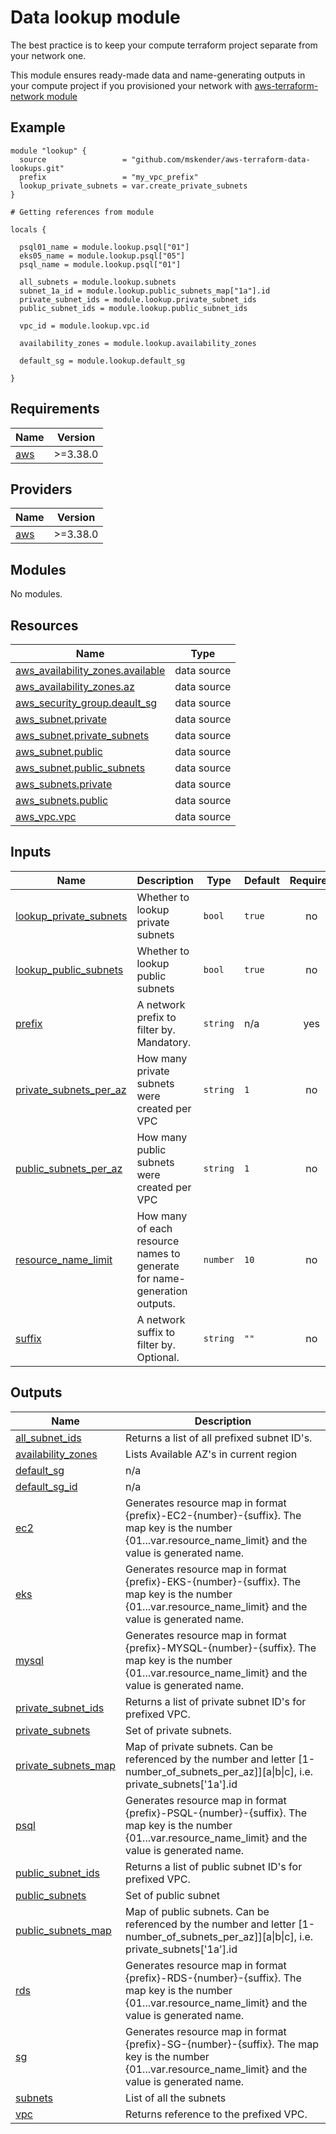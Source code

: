 # Data lookup module

The best practice is to keep your compute terraform project separate from your network one.

This module ensures ready-made data and name-generating outputs in your compute project if you provisioned your network with [aws-terraform-network module](https://github.com/mskender/aws-terraform-network)

## Example

```
module "lookup" {
  source                 = "github.com/mskender/aws-terraform-data-lookups.git"
  prefix                 = "my_vpc_prefix"
  lookup_private_subnets = var.create_private_subnets
}

# Getting references from module

locals {

  psql01_name = module.lookup.psql["01"]
  eks05_name = module.lookup.psql["05"]
  psql_name = module.lookup.psql["01"]
   
  all_subnets = module.lookup.subnets
  subnet_1a_id = module.lookup.public_subnets_map["1a"].id
  private_subnet_ids = module.lookup.private_subnet_ids
  public_subnet_ids = module.lookup.public_subnet_ids

  vpc_id = module.lookup.vpc.id

  availability_zones = module.lookup.availability_zones

  default_sg = module.lookup.default_sg

}

```

## Requirements

| Name | Version |
|------|---------|
| <a name="requirement_aws"></a> [aws](#requirement\_aws) | >=3.38.0 |

## Providers

| Name | Version |
|------|---------|
| <a name="provider_aws"></a> [aws](#provider\_aws) | >=3.38.0 |

## Modules

No modules.

## Resources

| Name | Type |
|------|------|
| [aws_availability_zones.available](https://registry.terraform.io/providers/hashicorp/aws/latest/docs/data-sources/availability_zones) | data source |
| [aws_availability_zones.az](https://registry.terraform.io/providers/hashicorp/aws/latest/docs/data-sources/availability_zones) | data source |
| [aws_security_group.deault_sg](https://registry.terraform.io/providers/hashicorp/aws/latest/docs/data-sources/security_group) | data source |
| [aws_subnet.private](https://registry.terraform.io/providers/hashicorp/aws/latest/docs/data-sources/subnet) | data source |
| [aws_subnet.private_subnets](https://registry.terraform.io/providers/hashicorp/aws/latest/docs/data-sources/subnet) | data source |
| [aws_subnet.public](https://registry.terraform.io/providers/hashicorp/aws/latest/docs/data-sources/subnet) | data source |
| [aws_subnet.public_subnets](https://registry.terraform.io/providers/hashicorp/aws/latest/docs/data-sources/subnet) | data source |
| [aws_subnets.private](https://registry.terraform.io/providers/hashicorp/aws/latest/docs/data-sources/subnets) | data source |
| [aws_subnets.public](https://registry.terraform.io/providers/hashicorp/aws/latest/docs/data-sources/subnets) | data source |
| [aws_vpc.vpc](https://registry.terraform.io/providers/hashicorp/aws/latest/docs/data-sources/vpc) | data source |

## Inputs

| Name | Description | Type | Default | Required |
|------|-------------|------|---------|:--------:|
| <a name="input_lookup_private_subnets"></a> [lookup\_private\_subnets](#input\_lookup\_private\_subnets) | Whether to lookup private subnets | `bool` | `true` | no |
| <a name="input_lookup_public_subnets"></a> [lookup\_public\_subnets](#input\_lookup\_public\_subnets) | Whether to lookup public subnets | `bool` | `true` | no |
| <a name="input_prefix"></a> [prefix](#input\_prefix) | A network prefix to filter by. Mandatory. | `string` | n/a | yes |
| <a name="input_private_subnets_per_az"></a> [private\_subnets\_per\_az](#input\_private\_subnets\_per\_az) | How many private subnets were created per VPC | `string` | `1` | no |
| <a name="input_public_subnets_per_az"></a> [public\_subnets\_per\_az](#input\_public\_subnets\_per\_az) | How many public subnets were created per VPC | `string` | `1` | no |
| <a name="input_resource_name_limit"></a> [resource\_name\_limit](#input\_resource\_name\_limit) | How many of each resource names to generate for name-generation outputs. | `number` | `10` | no |
| <a name="input_suffix"></a> [suffix](#input\_suffix) | A network suffix to filter by. Optional. | `string` | `""` | no |

## Outputs

| Name | Description |
|------|-------------|
| <a name="output_all_subnet_ids"></a> [all\_subnet\_ids](#output\_all\_subnet\_ids) | Returns a list of all prefixed subnet ID's. |
| <a name="output_availability_zones"></a> [availability\_zones](#output\_availability\_zones) | Lists Available AZ's in current region |
| <a name="output_default_sg"></a> [default\_sg](#output\_default\_sg) | n/a |
| <a name="output_default_sg_id"></a> [default\_sg\_id](#output\_default\_sg\_id) | n/a |
| <a name="output_ec2"></a> [ec2](#output\_ec2) | Generates resource map in format {prefix}-EC2-{number}-{suffix}. The map key is the number {01...var.resource\_name\_limit} and the value is generated name. |
| <a name="output_eks"></a> [eks](#output\_eks) | Generates resource map in format {prefix}-EKS-{number}-{suffix}. The map key is the number {01...var.resource\_name\_limit} and the value is generated name. |
| <a name="output_mysql"></a> [mysql](#output\_mysql) | Generates resource map in format {prefix}-MYSQL-{number}-{suffix}. The map key is the number {01...var.resource\_name\_limit} and the value is generated name. |
| <a name="output_private_subnet_ids"></a> [private\_subnet\_ids](#output\_private\_subnet\_ids) | Returns a list of private subnet ID's for prefixed VPC. |
| <a name="output_private_subnets"></a> [private\_subnets](#output\_private\_subnets) | Set of private subnets. |
| <a name="output_private_subnets_map"></a> [private\_subnets\_map](#output\_private\_subnets\_map) | Map of private subnets. Can be referenced by the number and letter [1-number\_of\_subnets\_per\_az]][a\|b\|c], i.e. private\_subnets['1a'].id |
| <a name="output_psql"></a> [psql](#output\_psql) | Generates resource map in format {prefix}-PSQL-{number}-{suffix}. The map key is the number {01...var.resource\_name\_limit} and the value is generated name. |
| <a name="output_public_subnet_ids"></a> [public\_subnet\_ids](#output\_public\_subnet\_ids) | Returns a list of public subnet ID's for prefixed VPC. |
| <a name="output_public_subnets"></a> [public\_subnets](#output\_public\_subnets) | Set of public subnet |
| <a name="output_public_subnets_map"></a> [public\_subnets\_map](#output\_public\_subnets\_map) | Map of public subnets. Can be referenced by the number and letter [1-number\_of\_subnets\_per\_az]][a\|b\|c], i.e. private\_subnets['1a'].id |
| <a name="output_rds"></a> [rds](#output\_rds) | Generates resource map in format {prefix}-RDS-{number}-{suffix}. The map key is the number {01...var.resource\_name\_limit} and the value is generated name. |
| <a name="output_sg"></a> [sg](#output\_sg) | Generates resource map in format {prefix}-SG-{number}-{suffix}. The map key is the number {01...var.resource\_name\_limit} and the value is generated name. |
| <a name="output_subnets"></a> [subnets](#output\_subnets) | List of all the subnets |
| <a name="output_vpc"></a> [vpc](#output\_vpc) | Returns reference to the prefixed VPC. |

